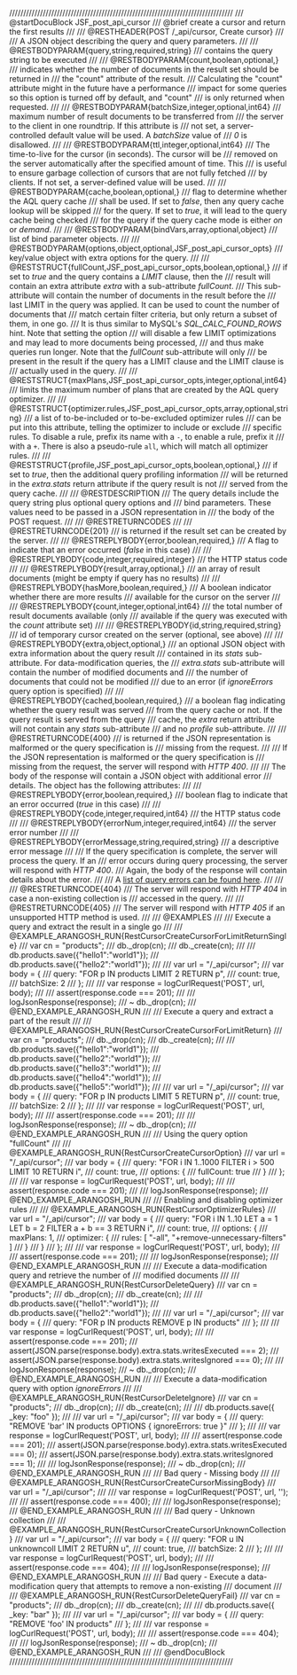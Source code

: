 ////////////////////////////////////////////////////////////////////////////////
/// @startDocuBlock JSF_post_api_cursor
/// @brief create a cursor and return the first results
///
/// @RESTHEADER{POST /_api/cursor, Create cursor}
///
/// A JSON object describing the query and query parameters.
///
/// @RESTBODYPARAM{query,string,required,string}
/// contains the query string to be executed
///
/// @RESTBODYPARAM{count,boolean,optional,}
/// indicates whether the number of documents in the result set should be returned in
/// the "count" attribute of the result.
/// Calculating the "count" attribute might in the future have a performance
/// impact for some queries so this option is turned off by default, and "count"
/// is only returned when requested.
///
/// @RESTBODYPARAM{batchSize,integer,optional,int64}
/// maximum number of result documents to be transferred from
/// the server to the client in one roundtrip. If this attribute is
/// not set, a server-controlled default value will be used. A *batchSize* value of
/// *0* is disallowed.
///
/// @RESTBODYPARAM{ttl,integer,optional,int64}
/// The time-to-live for the cursor (in seconds). The cursor will be
/// removed on the server automatically after the specified amount of time. This
/// is useful to ensure garbage collection of cursors that are not fully fetched
/// by clients. If not set, a server-defined value will be used.
///
/// @RESTBODYPARAM{cache,boolean,optional,}
/// flag to determine whether the AQL query cache
/// shall be used. If set to *false*, then any query cache lookup will be skipped
/// for the query. If set to *true*, it will lead to the query cache being checked
/// for the query if the query cache mode is either *on* or *demand*.
///
/// @RESTBODYPARAM{bindVars,array,optional,object}
/// list of bind parameter objects.
///
/// @RESTBODYPARAM{options,object,optional,JSF_post_api_cursor_opts}
/// key/value object with extra options for the query.
///
/// @RESTSTRUCT{fullCount,JSF_post_api_cursor_opts,boolean,optional,}
/// if set to *true* and the query contains a *LIMIT* clause, then the
/// result will contain an extra attribute *extra* with a sub-attribute *fullCount*.
/// This sub-attribute will contain the number of documents in the result before the
/// last LIMIT in the query was applied. It can be used to count the number of documents that
/// match certain filter criteria, but only return a subset of them, in one go.
/// It is thus similar to MySQL's *SQL_CALC_FOUND_ROWS* hint. Note that setting the option
/// will disable a few LIMIT optimizations and may lead to more documents being processed,
/// and thus make queries run longer. Note that the *fullCount* sub-attribute will only
/// be present in the result if the query has a LIMIT clause and the LIMIT clause is
/// actually used in the query.
///
/// @RESTSTRUCT{maxPlans,JSF_post_api_cursor_opts,integer,optional,int64}
/// limits the maximum number of plans that are created by the AQL query optimizer.
///
/// @RESTSTRUCT{optimizer.rules,JSF_post_api_cursor_opts,array,optional,string}
/// a list of to-be-included or to-be-excluded optimizer rules
/// can be put into this attribute, telling the optimizer to include or exclude
/// specific rules. To disable a rule, prefix its name with a `-`, to enable a rule, prefix it
/// with a `+`. There is also a pseudo-rule `all`, which will match all optimizer rules.
///
/// @RESTSTRUCT{profile,JSF_post_api_cursor_opts,boolean,optional,}
/// if set to *true*, then the additional query profiling information
/// will be returned in the *extra.stats* return attribute if the query result is not
/// served from the query cache.
///
/// @RESTDESCRIPTION
/// The query details include the query string plus optional query options and
/// bind parameters. These values need to be passed in a JSON representation in
/// the body of the POST request.
///
/// @RESTRETURNCODES
///
/// @RESTRETURNCODE{201}
/// is returned if the result set can be created by the server.
///
/// @RESTREPLYBODY{error,boolean,required,}
/// A flag to indicate that an error occurred (*false* in this case)
///
/// @RESTREPLYBODY{code,integer,required,integer}
/// the HTTP status code
///
/// @RESTREPLYBODY{result,array,optional,}
/// an array of result documents (might be empty if query has no results)
///
/// @RESTREPLYBODY{hasMore,boolean,required,}
/// A boolean indicator whether there are more results
/// available for the cursor on the server
///
/// @RESTREPLYBODY{count,integer,optional,int64}
/// the total number of result documents available (only
/// available if the query was executed with the *count* attribute set)
///
/// @RESTREPLYBODY{id,string,required,string}
/// id of temporary cursor created on the server (optional, see above)
///
/// @RESTREPLYBODY{extra,object,optional,}
/// an optional JSON object with extra information about the query result
/// contained in its *stats* sub-attribute. For data-modification queries, the 
/// *extra.stats* sub-attribute will contain the number of modified documents and 
/// the number of documents that could not be modified
/// due to an error (if *ignoreErrors* query option is specified)
///
/// @RESTREPLYBODY{cached,boolean,required,}
/// a boolean flag indicating whether the query result was served 
/// from the query cache or not. If the query result is served from the query
/// cache, the *extra* return attribute will not contain any *stats* sub-attribute
/// and no *profile* sub-attribute.
///
/// @RESTRETURNCODE{400}
/// is returned if the JSON representation is malformed or the query specification is
/// missing from the request.
///
/// If the JSON representation is malformed or the query specification is
/// missing from the request, the server will respond with *HTTP 400*.
///
/// The body of the response will contain a JSON object with additional error
/// details. The object has the following attributes:
///
/// @RESTREPLYBODY{error,boolean,required,}
/// boolean flag to indicate that an error occurred (*true* in this case)
///
/// @RESTREPLYBODY{code,integer,required,int64}
/// the HTTP status code
///
/// @RESTREPLYBODY{errorNum,integer,required,int64}
/// the server error number
///
/// @RESTREPLYBODY{errorMessage,string,required,string}
/// a descriptive error message
///
/// If the query specification is complete, the server will process the query. If an
/// error occurs during query processing, the server will respond with *HTTP 400*.
/// Again, the body of the response will contain details about the error.
///
/// A [list of query errors can be found here](../ErrorCodes/README.md).
///
///
/// @RESTRETURNCODE{404}
/// The server will respond with *HTTP 404* in case a non-existing collection is
/// accessed in the query.
///
/// @RESTRETURNCODE{405}
/// The server will respond with *HTTP 405* if an unsupported HTTP method is used.
///
/// @EXAMPLES
///
/// Execute a query and extract the result in a single go
///
/// @EXAMPLE_ARANGOSH_RUN{RestCursorCreateCursorForLimitReturnSingle}
///     var cn = "products";
///     db._drop(cn);
///     db._create(cn);
///
///     db.products.save({"hello1":"world1"});
///     db.products.save({"hello2":"world1"});
///
///     var url = "/_api/cursor";
///     var body = {
///       query: "FOR p IN products LIMIT 2 RETURN p",
///       count: true,
///       batchSize: 2
///     };
///
///     var response = logCurlRequest('POST', url, body);
///
///     assert(response.code === 201);
///
///     logJsonResponse(response);
///   ~ db._drop(cn);
/// @END_EXAMPLE_ARANGOSH_RUN
///
/// Execute a query and extract a part of the result
///
/// @EXAMPLE_ARANGOSH_RUN{RestCursorCreateCursorForLimitReturn}
///     var cn = "products";
///     db._drop(cn);
///     db._create(cn);
///
///     db.products.save({"hello1":"world1"});
///     db.products.save({"hello2":"world1"});
///     db.products.save({"hello3":"world1"});
///     db.products.save({"hello4":"world1"});
///     db.products.save({"hello5":"world1"});
///
///     var url = "/_api/cursor";
///     var body = {
///       query: "FOR p IN products LIMIT 5 RETURN p",
///       count: true,
///       batchSize: 2
///     };
///
///     var response = logCurlRequest('POST', url, body);
///
///     assert(response.code === 201);
///
///     logJsonResponse(response);
///   ~ db._drop(cn);
/// @END_EXAMPLE_ARANGOSH_RUN
///
/// Using the query option "fullCount"
///
/// @EXAMPLE_ARANGOSH_RUN{RestCursorCreateCursorOption}
///     var url = "/_api/cursor";
///     var body = {
///       query: "FOR i IN 1..1000 FILTER i > 500 LIMIT 10 RETURN i",
///       count: true,
///       options: {
///         fullCount: true
///       }
///     };
///
///     var response = logCurlRequest('POST', url, body);
///
///     assert(response.code === 201);
///
///     logJsonResponse(response);
/// @END_EXAMPLE_ARANGOSH_RUN
///
/// Enabling and disabling optimizer rules
///
/// @EXAMPLE_ARANGOSH_RUN{RestCursorOptimizerRules}
///     var url = "/_api/cursor";
///     var body = {
///       query: "FOR i IN 1..10 LET a = 1 LET b = 2 FILTER a + b == 3 RETURN i",
///       count: true,
///       options: {
///         maxPlans: 1,
///         optimizer: {
///           rules: [ "-all", "+remove-unnecessary-filters" ]
///         }
///       }
///     };
///
///     var response = logCurlRequest('POST', url, body);
///
///     assert(response.code === 201);
///
///     logJsonResponse(response);
/// @END_EXAMPLE_ARANGOSH_RUN
///
/// Execute a data-modification query and retrieve the number of
/// modified documents
///
/// @EXAMPLE_ARANGOSH_RUN{RestCursorDeleteQuery}
///     var cn = "products";
///     db._drop(cn);
///     db._create(cn);
///
///     db.products.save({"hello1":"world1"});
///     db.products.save({"hello2":"world1"});
///
///     var url = "/_api/cursor";
///     var body = {
///       query: "FOR p IN products REMOVE p IN products"
///     };
///
///     var response = logCurlRequest('POST', url, body);
///
///     assert(response.code === 201);
///     assert(JSON.parse(response.body).extra.stats.writesExecuted === 2);
///     assert(JSON.parse(response.body).extra.stats.writesIgnored === 0);
///
///     logJsonResponse(response);
///   ~ db._drop(cn);
/// @END_EXAMPLE_ARANGOSH_RUN
///
/// Execute a data-modification query with option *ignoreErrors*
///
/// @EXAMPLE_ARANGOSH_RUN{RestCursorDeleteIgnore}
///     var cn = "products";
///     db._drop(cn);
///     db._create(cn);
///
///     db.products.save({ _key: "foo" });
///
///     var url = "/_api/cursor";
///     var body = {
///       query: "REMOVE 'bar' IN products OPTIONS { ignoreErrors: true }"
///     };
///
///     var response = logCurlRequest('POST', url, body);
///
///     assert(response.code === 201);
///     assert(JSON.parse(response.body).extra.stats.writesExecuted === 0);
///     assert(JSON.parse(response.body).extra.stats.writesIgnored === 1);
///
///     logJsonResponse(response);
///   ~ db._drop(cn);
/// @END_EXAMPLE_ARANGOSH_RUN
///
/// Bad query - Missing body
///
/// @EXAMPLE_ARANGOSH_RUN{RestCursorCreateCursorMissingBody}
///     var url = "/_api/cursor";
///
///     var response = logCurlRequest('POST', url, '');
///
///     assert(response.code === 400);
///
///     logJsonResponse(response);
/// @END_EXAMPLE_ARANGOSH_RUN
///
/// Bad query - Unknown collection
///
/// @EXAMPLE_ARANGOSH_RUN{RestCursorCreateCursorUnknownCollection}
///     var url = "/_api/cursor";
///     var body = {
///       query: "FOR u IN unknowncoll LIMIT 2 RETURN u",
///       count: true,
///       batchSize: 2
///     };
///
///     var response = logCurlRequest('POST', url, body);
///
///     assert(response.code === 404);
///
///     logJsonResponse(response);
/// @END_EXAMPLE_ARANGOSH_RUN
///
/// Bad query - Execute a data-modification query that attempts to remove a non-existing
/// document
///
/// @EXAMPLE_ARANGOSH_RUN{RestCursorDeleteQueryFail}
///     var cn = "products";
///     db._drop(cn);
///     db._create(cn);
///
///     db.products.save({ _key: "bar" });
///
///     var url = "/_api/cursor";
///     var body = {
///       query: "REMOVE 'foo' IN products"
///     };
///
///     var response = logCurlRequest('POST', url, body);
///
///     assert(response.code === 404);
///
///     logJsonResponse(response);
///   ~ db._drop(cn);
/// @END_EXAMPLE_ARANGOSH_RUN
///
/// @endDocuBlock
////////////////////////////////////////////////////////////////////////////////